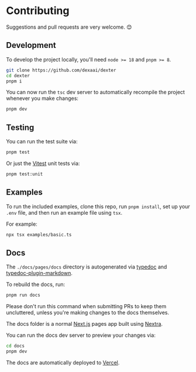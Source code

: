 # Contributing

Suggestions and pull requests are very welcome. 😊

## Development

To develop the project locally, you'll need `node >= 18` and `pnpm >= 8`.

```bash
git clone https://github.com/dexaai/dexter
cd dexter
pnpm i
```

You can now run the `tsc` dev server to automatically recompile the project whenever you make changes:

```bash
pnpm dev
```

## Testing

You can run the test suite via:

```bash
pnpm test
```

Or just the [Vitest](https://vitest.dev) unit tests via:

```bash
pnpm test:unit
```

## Examples

To run the included examples, clone this repo, run `pnpm install`, set up your `.env` file, and then run an example file using `tsx`.

For example:

```bash
npx tsx examples/basic.ts
```

## Docs

The `./docs/pages/docs` directory is autogenerated via [typedoc](https://typedoc.org) and [typedoc-plugin-markdown](https://github.com/tgreyuk/typedoc-plugin-markdown/tree/next/packages/typedoc-plugin-markdown).

To rebuild the docs, run:

```bash
pnpm run docs
```

Please don't run this command when submitting PRs to keep them uncluttered, unless you're making changes to the docs themselves.

The docs folder is a normal [Next.js](https://nextjs.org) pages app built using [Nextra](https://nextra.site/).

You can run the docs dev server to preview your changes via:

```bash
cd docs
pnpm dev
```

The docs are automatically deployed to [Vercel](https://vercel.com).
